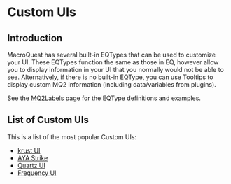 # Custom UIs

## Introduction

MacroQuest has several built-in EQTypes that can be used to customize your UI. These EQTypes function the same as those in EQ, however allow you to display information in your UI that you normally would not be able to see. Alternatively, if there is no built-in EQType, you can use Tooltips to display custom MQ2 information (including data/variables from plugins).

See the [MQ2Labels](../../plugins/core-plugins/mq2labels.md) page for the EQType definitions and examples.

## List of Custom UIs

This is a list of the most popular Custom UIs:

* [krust UI](https://macroquest.org/phpBB3/viewtopic.php?t=13016)
* [AYA Strike](https://macroquest.org/phpBB3/viewtopic.php?t=11971)
* [Quartz UI](https://macroquest.org/phpBB3/viewtopic.php?t=11989)
* [Frequency UI](https://macroquest.org/phpBB3/viewtopic.php?t=3954)
